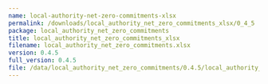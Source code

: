 ```yaml
---
name: local-authority-net-zero-commitments-xlsx
permalink: /downloads/local_authority_net_zero_commitments_xlsx/0_4_5
package: local_authority_net_zero_commitments
title: local_authority_net_zero_commitments_xlsx
filename: local_authority_net_zero_commitments.xlsx
version: 0.4.5
full_version: 0.4.5
file: /data/local_authority_net_zero_commitments/0.4.5/local_authority_net_zero_commitments.xlsx
---
```

